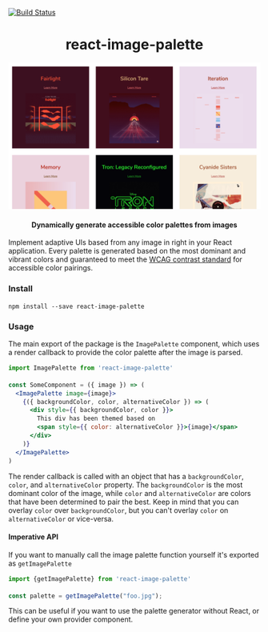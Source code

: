 [![Build Status](https://travis-ci.com/FormidableLabs/react-image-palette.svg?token=ycKCGETrX5nV3P6ePUdx&branch=master)](https://travis-ci.com/FormidableLabs/react-image-palette)


<h1 align="center">react-image-palette</h1>

![react-image-palette demo](./screenshot.png)


<h4 align="center">
  Dynamically generate accessible color palettes from images
</h4>


Implement adaptive UIs based from any image in right in your React application. Every palette is generated based on the most dominant and vibrant colors and guaranteed to meet the [WCAG contrast standard](https://www.w3.org/TR/UNDERSTANDING-WCAG20/visual-audio-contrast-contrast.html) for accessible color pairings.


### Install

```
npm install --save react-image-palette
```

### Usage

The main export of the package is the `ImagePalette` component, which uses a render callback to provide the color palette after the image is parsed.

```jsx
import ImagePalette from 'react-image-palette'

const SomeComponent = ({ image }) => (
  <ImagePalette image={image}>
    {({ backgroundColor, color, alternativeColor }) => (
      <div style={{ backgroundColor, color }}>
        This div has been themed based on
        <span style={{ color: alternativeColor }}>{image}</span>
      </div>
    )}
  </ImagePalette>
)
```

The render callback is called with an object that has a `backgroundColor`, `color`, and `alternativeColor` property. The `backgroundColor` is the most dominant color of the image, while `color` and `alternativeColor` are colors that have been determined to pair the best. Keep in mind that you can overlay `color` over `backgroundColor`, but you can't overlay `color` on `alternativeColor` or vice-versa.


#### Imperative API

If you want to manually call the image palette function yourself it's exported as `getImagePalette`

```js
import {getImagePalette} from 'react-image-palette'

const palette = getImagePalette("foo.jpg");
```

This can be useful if you want to use the palette generator without React, or define your own provider component.